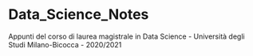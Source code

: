 # Data_Science_Notes
Appunti del corso di laurea magistrale in Data Science - Università degli Studi Milano-Bicocca - 2020/2021
